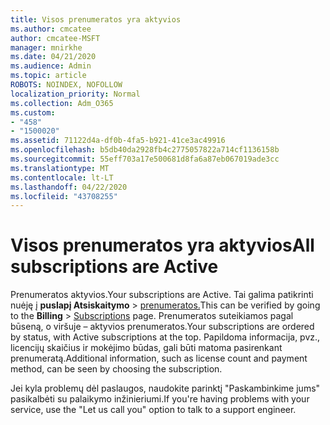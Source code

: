 ```yaml
---
title: Visos prenumeratos yra aktyvios
ms.author: cmcatee
author: cmcatee-MSFT
manager: mnirkhe
ms.date: 04/21/2020
ms.audience: Admin
ms.topic: article
ROBOTS: NOINDEX, NOFOLLOW
localization_priority: Normal
ms.collection: Adm_O365
ms.custom:
- "458"
- "1500020"
ms.assetid: 71122d4a-df0b-4fa5-b921-41ce3ac49916
ms.openlocfilehash: b5db40da2928fb4c2775057822a714cf1136158b
ms.sourcegitcommit: 55eff703a17e500681d8fa6a87eb067019ade3cc
ms.translationtype: MT
ms.contentlocale: lt-LT
ms.lasthandoff: 04/22/2020
ms.locfileid: "43708255"
---
```

# <a name="all-subscriptions-are-active"></a><span data-ttu-id="6ee0f-102">Visos prenumeratos yra aktyvios</span><span class="sxs-lookup"><span data-stu-id="6ee0f-102">All subscriptions are Active</span></span>

<span data-ttu-id="6ee0f-103">Prenumeratos aktyvios.</span><span class="sxs-lookup"><span data-stu-id="6ee0f-103">Your subscriptions are Active.</span></span> <span data-ttu-id="6ee0f-104">Tai galima patikrinti nuėję į **puslapį Atsiskaitymo** \> [prenumeratos.](https://go.microsoft.com/fwlink/p/?linkid=842054)</span><span class="sxs-lookup"><span data-stu-id="6ee0f-104">This can be verified by going to the **Billing** \> [Subscriptions](https://go.microsoft.com/fwlink/p/?linkid=842054) page.</span></span> <span data-ttu-id="6ee0f-105">Prenumeratos suteikiamos pagal būseną, o viršuje – aktyvios prenumeratos.</span><span class="sxs-lookup"><span data-stu-id="6ee0f-105">Your subscriptions are ordered by status, with Active subscriptions at the top.</span></span> <span data-ttu-id="6ee0f-106">Papildoma informacija, pvz., licencijų skaičius ir mokėjimo būdas, gali būti matoma pasirenkant prenumeratą.</span><span class="sxs-lookup"><span data-stu-id="6ee0f-106">Additional information, such as license count and payment method, can be seen by choosing the subscription.</span></span>
  
<span data-ttu-id="6ee0f-107">Jei kyla problemų dėl paslaugos, naudokite parinktį "Paskambinkime jums" pasikalbėti su palaikymo inžinieriumi.</span><span class="sxs-lookup"><span data-stu-id="6ee0f-107">If you're having problems with your service, use the "Let us call you" option to talk to a support engineer.</span></span>